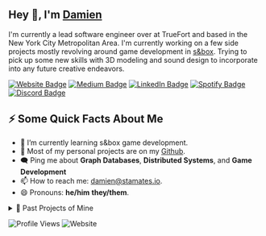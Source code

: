 ## Hey 👋, I'm [Damien](https://damien.stamates.io/)

I'm currently a lead software engineer over at TrueFort and based in the New York City Metropolitan Area. I'm currently working on a few side projects mostly revolving around game development in [s&box](https://sbox.facepunch.com/news). Trying to pick up some new skills with 3D modeling and sound design to incorporate into any future creative endeavors.

<p><a href="https://damien.stamates.io"><img src="https://img.shields.io/badge/damien.stamates.io-4E69C8?style=flat-square&amp;labelColor=36197f&color=36197f&amp;logo=firefoxbrowser&amp;link=https://damien.stamates.io" alt="Website Badge"></a> <a href="https://medium.com/@damienstamates"><img src="https://img.shields.io/badge/@damienstamates-14c767?style=flat-square&amp;labelColor=0A0A0A&color=0A0A0A&amp;logo=Medium&amp;link=https://medium.com/@damienstamates" alt="Medium Badge"></a> <a href="https://www.linkedin.com/in/damien-stamates-a3068212a/"><img src="https://img.shields.io/badge/@damien-0077B5?style=flat-square&amp;labelColor=0077B5&amp;logo=LinkedIn&amp;link=https://www.linkedin.com/in/damien-stamates-a3068212a/" alt="LinkedIn Badge"></a> <a href="https://open.spotify.com/user/damienfamed75"><img src="https://img.shields.io/badge/@damienfamed75-1ED760?style=flat-square&amp;labelColor=fff&amp;logo=Spotify&amp;link=https://open.spotify.com/user/damienfamed75" alt="Spotify Badge"></a> <a href="https://discordapp.com/users/131291427366764544"><img src="https://img.shields.io/badge/Damien%230812-1ED760?style=flat-square&amp;labelColor=fff&color=404eed&amp;logo=discord&amp;link=https://discordapp.com/users/131291427366764544" alt="Discord Badge"></a></p>

<!--<img align="right" width="49%" src="https://media.tenor.com/RmH_QrVCDtAAAAAC/garth-marenghi-darkplace.gif" />-->
<h2>⚡️ Some Quick Facts About Me</h2>
<ul>
<li>🌱 I’m currently learning s&box game development.</li>
<li>📝 Most of my personal projects are on my <a href="https://github.com/damienfamed75">Github</a>.</li>
<li>🗨️ Ping me about <strong>Graph Databases</strong>, <strong>Distributed Systems</strong>, and <strong>Game Development</strong></li>
<li>📫 How to reach me: <a href="mailto:damien@stamates.io">damien@stamates.io</a>.</li>
<li>😄 Pronouns: <strong>he/him</strong> <strong>they/them</strong>.</li>
</ul>

<details>
    <summary>🚀 Past Projects of Mine</summary>
    <li><a target="_blank" href="https://github.com/northwesternmutual/grammes">Grammes - Gremlin QL Wrapper</a></li><li><a target="_blank" href="https://github.com/damienfamed75/quirk">Quirk - A Dgraph Client for Quick Multi-Upserts</a></li><li><a target="_blank" href="https://github.com/damienfamed75/just_another_night">Just Another Night - s&box Game Jam Entry, Oct. 2022</a></li><li><a target="_blank" href="https://github.com/gohort/extra">Extra - Golang Serde-like JSON parser</a></li>
</details>

![Profile Views](https://komarev.com/ghpvc/?username=damienfamed75)
![Website](https://img.shields.io/website?down_color=lightgrey&down_message=offline&up_color=blue&up_message=online&url=https%3A%2F%2Fdamien.stamates.io%2F)

